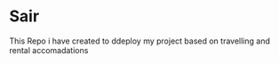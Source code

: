 # Sair
This Repo i have created to ddeploy my project based on travelling and rental accomadations 
